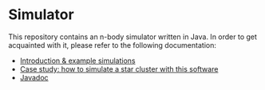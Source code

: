 Simulator
==============
This repository contains an n-body simulator written in Java. In order to get acquainted with it, please refer to the following documentation:

- [Introduction & example simulations](http://cekdhl.github.io/cometsimulator/)
- [Case study: how to simulate a star cluster with this software](http://cekdhl.github.io/cometsimulator/starcluster.html)
- [Javadoc](http://cekdhl.github.io/cometsimulator/javadoc/)